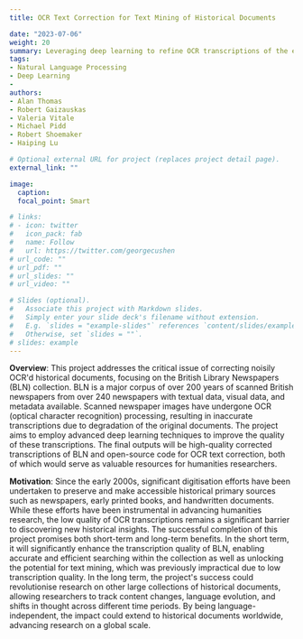 ```yaml
---
title: OCR Text Correction for Text Mining of Historical Documents

date: "2023-07-06"
weight: 20
summary: Leveraging deep learning to refine OCR transcriptions of the extensive British Library Newspapers collection, this project seeks to overcome the barrier of inaccurate text data, unveiling a rich resource for exploring centuries of historical narratives and advancing global humanities research
tags:
- Natural Language Processing
- Deep Learning
- 
authors:
- Alan Thomas
- Robert Gaizauskas
- Valeria Vitale
- Michael Pidd
- Robert Shoemaker
- Haiping Lu

# Optional external URL for project (replaces project detail page).
external_link: ""

image:
  caption: 
  focal_point: Smart

# links:
# - icon: twitter
#   icon_pack: fab
#   name: Follow
#   url: https://twitter.com/georgecushen
# url_code: ""
# url_pdf: ""
# url_slides: ""
# url_video: ""

# Slides (optional).
#   Associate this project with Markdown slides.
#   Simply enter your slide deck's filename without extension.
#   E.g. `slides = "example-slides"` references `content/slides/example-slides.md`.
#   Otherwise, set `slides = ""`.
# slides: example
---
```


<b>Overview</b>: This project addresses the critical issue of correcting noisily OCR'd historical documents, focusing on the British Library Newspapers (BLN) collection. BLN is a major corpus of over 200 years of scanned British newspapers from over 240 newspapers with textual data, visual data, and metadata available. Scanned newspaper images have undergone OCR (optical character recognition) processing, resulting in inaccurate transcriptions due to degradation of the original documents. The project aims to employ advanced deep learning techniques to improve the quality of these transcriptions. The final outputs will be high-quality corrected transcriptions of BLN and open-source code for OCR text correction, both of which would serve as valuable resources for humanities researchers.

<b>Motivation</b>: Since the early 2000s, significant digitisation efforts have been undertaken to preserve and make accessible historical primary sources such as newspapers, early printed books, and handwritten documents. While these efforts have been instrumental in advancing humanities research, the low quality of OCR transcriptions remains a significant barrier to discovering new historical insights. The successful completion of this project promises both short-term and long-term benefits. In the short term, it will significantly enhance the transcription quality of BLN, enabling accurate and efficient searching within the collection as well as unlocking the potential for text mining, which was previously impractical due to low transcription quality. In the long term, the project's success could revolutionise research on other large collections of historical documents, allowing researchers to track content changes, language evolution, and shifts in thought across different time periods. By being language-independent, the impact could extend to historical documents worldwide, advancing research on a global scale.



